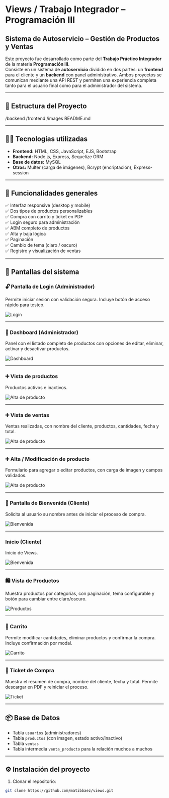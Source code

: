 # Views / Trabajo Integrador – Programación III
## Sistema de Autoservicio – Gestión de Productos y Ventas

Este proyecto fue desarrollado como parte del **Trabajo Práctico Integrador** de la materia **Programación III**.  
Consiste en un sistema de **autoservicio** dividido en dos partes: un **frontend** para el cliente y un **backend** con panel administrativo. Ambos proyectos se comunican mediante una API REST y permiten una experiencia completa tanto para el usuario final como para el administrador del sistema.

---

## 📁 Estructura del Proyecto

/backend
/frontend
/images
README.md

---

## 🧑‍💻 Tecnologías utilizadas

- **Frontend:** HTML, CSS, JavaScript, EJS, Bootstrap
- **Backend:** Node.js, Express, Sequelize ORM
- **Base de datos:** MySQL
- **Otros:** Multer (carga de imágenes), Bcrypt (encriptación), Express-session

---

## 🚀 Funcionalidades generales

✅ Interfaz responsive (desktop y mobile)  
✅ Dos tipos de productos personalizables  
✅ Compra con carrito y ticket en PDF  
✅ Login seguro para administración  
✅ ABM completo de productos  
✅ Alta y baja lógica  
✅ Paginación  
✅ Cambio de tema (claro / oscuro)  
✅ Registro y visualización de ventas  

---

## 🎯 Pantallas del sistema

### 🔓 Pantalla de Login (Administrador)

Permite iniciar sesión con validación segura. Incluye botón de acceso rápido para testeo.

![Login](./images/panelAdmin.png)

---

### 🧭 Dashboard (Administrador)

Panel con el listado completo de productos con opciones de editar, eliminar, activar y desactivar productos.

![Dashboard](./images/dashboardAdmin.png)

---

### ➕ Vista de productos

Productos activos e inactivos.

![Alta de producto](./images/productosAdmin.png)

---

### ➕ Vista de ventas

Ventas realizadas, con nombre del cliente, productos, cantidades, fecha y total.

![Alta de producto](./images/ventasAdmin.png)

---

### ➕ Alta / Modificación de producto

Formulario para agregar o editar productos, con carga de imagen y campos validados.

![Alta de producto](./images/editarAdmin.png)

---

### 👋 Pantalla de Bienvenida (Cliente)

Solicita al usuario su nombre antes de iniciar el proceso de compra.

![Bienvenida](./images/inicioViews.png)

---

### Inicio (Cliente)

Inicio de Views.

![Bienvenida](./images/productosViews.png)

---

### 🛍️ Vista de Productos

Muestra productos por categorías, con paginación, tema configurable y botón para cambiar entre claro/oscuro.

![Productos](./images/paginacionViews.png)

---

### 🛒 Carrito

Permite modificar cantidades, eliminar productos y confirmar la compra. Incluye confirmación por modal.

![Carrito](./images/carritoViews.png)

---

### 🧾 Ticket de Compra

Muestra el resumen de compra, nombre del cliente, fecha y total. Permite descargar en PDF y reiniciar el proceso.

![Ticket](./images/ticketViews.png)

---

## 📦 Base de Datos

- Tabla `usuarios` (administradores)
- Tabla `productos` (con imagen, estado activo/inactivo)
- Tabla `ventas`
- Tabla intermedia `venta_producto` para la relación muchos a muchos

---

## ⚙️ Instalación del proyecto

1. Clonar el repositorio:

```bash
git clone https://github.com/matibbaez/views.git
